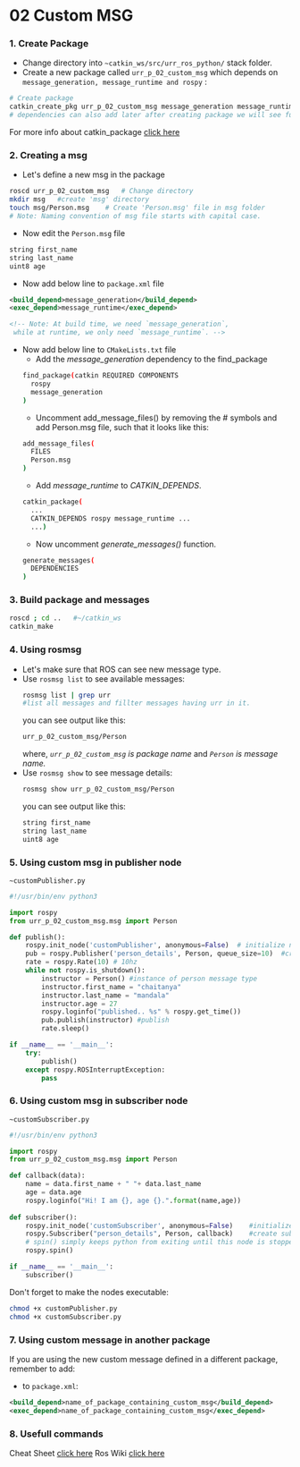 # 02 Custom MSG
### 1. Create Package
- Change directory into `~catkin_ws/src/urr_ros_python/` stack folder.
- Create a new package called `urr_p_02_custom_msg` which depends on `message_generation, message_runtime and rospy` :
```bash
# Create package
catkin_create_pkg urr_p_02_custom_msg message_generation message_runtime rospy
# dependencies can also add later after creating package we will see further
```
For more info about catkin_package [click here](http://wiki.ros.org/ROS/Tutorials/CreatingPackage)

### 2. Creating a msg
-  Let's define a new msg in the package
```bash
roscd urr_p_02_custom_msg   # Change directory
mkdir msg   #create 'msg' directory
touch msg/Person.msg    # Create 'Person.msg' file in msg folder
# Note: Naming convention of msg file starts with capital case.
```

- Now edit the `Person.msg` file
```txt
string first_name
string last_name
uint8 age
```
- Now add below line to `package.xml`  file
```xml
<build_depend>message_generation</build_depend>
<exec_depend>message_runtime</exec_depend>

<!-- Note: At build time, we need `message_generation`,
 while at runtime, we only need `message_runtime`. -->
```

- Now add below line to `CMakeLists.txt`  file
  - Add the *message_generation* dependency to the find_package 
  ```bash
  find_package(catkin REQUIRED COMPONENTS
    rospy
    message_generation
  )
  ```
  - Uncomment add_message_files() by removing the # symbols and add Person.msg file, such that it looks like this:
  ```bash
  add_message_files(
    FILES
    Person.msg
  )
  ```
  - Add *message_runtime* to *CATKIN_DEPENDS*.
  ```bash
  catkin_package(
    ...
    CATKIN_DEPENDS rospy message_runtime ...
    ...)
  ```
  - Now uncomment *generate_messages()* function.
  ```bash
  generate_messages(
    DEPENDENCIES
  )
  ```

### 3. Build package and messages
```bash
roscd ; cd ..   #~/catkin_ws
catkin_make
```
### 4. Using rosmsg
- Let's make sure that ROS can see new message type.
- Use `rosmsg list` to see available messages:
  ```bash
  rosmsg list | grep urr 
  #list all messages and fillter messages having urr in it.
  ```
  you can see output like this:
  ```bash
  urr_p_02_custom_msg/Person
  ````
  where, *`urr_p_02_custom_msg` is package name* and *`Person` is message name.*
- Use `rosmsg show` to see message details:
  ```bash
  rosmsg show urr_p_02_custom_msg/Person
  ```
  you can see output like this:
  ```bash
  string first_name
  string last_name
  uint8 age
  ````
### 5. Using custom msg in publisher node
`~customPublisher.py`
```python
#!/usr/bin/env python3

import rospy
from urr_p_02_custom_msg.msg import Person

def publish():
    rospy.init_node('customPublisher', anonymous=False)  # initialize node
    pub = rospy.Publisher('person_details', Person, queue_size=10)  #create publisher of topic person_details
    rate = rospy.Rate(10) # 10hz
    while not rospy.is_shutdown():
        instructor = Person() #instance of person message type
        instructor.first_name = "chaitanya"
        instructor.last_name = "mandala"
        instructor.age = 27
        rospy.loginfo("published.. %s" % rospy.get_time())
        pub.publish(instructor) #publish
        rate.sleep()

if __name__ == '__main__':
    try:
        publish()
    except rospy.ROSInterruptException:
        pass
```
### 6. Using custom msg in subscriber node
`~customSubscriber.py`
```python
#!/usr/bin/env python3

import rospy
from urr_p_02_custom_msg.msg import Person

def callback(data):
    name = data.first_name + " "+ data.last_name
    age = data.age
    rospy.loginfo("Hi! I am {}, age {}.".format(name,age))
    
def subscriber():
    rospy.init_node('customSubscriber', anonymous=False)    #initialize node
    rospy.Subscriber("person_details", Person, callback)    #create subscriber to topic person_details
    # spin() simply keeps python from exiting until this node is stopped
    rospy.spin()

if __name__ == '__main__':
    subscriber()
```
Don't forget to make the nodes executable:

 ```bash
 chmod +x customPublisher.py
 chmod +x customSubscriber.py
 ```
### 7. Using custom message in another package
If you are using the new custom message defined in a different package, remember to add:

- to `package.xml`:
```xml
<build_depend>name_of_package_containing_custom_msg</build_depend>
<exec_depend>name_of_package_containing_custom_msg</exec_depend>
```
### 8. Usefull commands
Cheat Sheet [click here](https://gitlab.com/botforge-robotics/urr_ros_python/-/blob/main/docs/ROScheatsheet.pdf)
Ros Wiki [click here](http://wiki.ros.org/ROS/CommandLineTools)